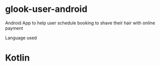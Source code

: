 # glook-user-android
 Android App  to help user schedule booking to shave their hair with online payment


Language used
# Kotlin
